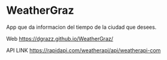 # WeatherGraz
App que da informacion del tiempo de la ciudad que desees.


Web
https://dgrazz.github.io/WeatherGraz/

API LINK
https://rapidapi.com/weatherapi/api/weatherapi-com
